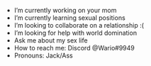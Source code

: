 

- I’m currently working on your mom
- I’m currently learning sexual positions
- I’m looking to collaborate on a relationship :(
- I’m looking for help with world domination
- Ask me about my sex life
- How to reach me: Discord @Wario#9949
- Pronouns: Jack/Ass
